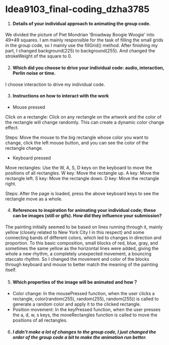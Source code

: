 # Idea9103_final-coding_dzha3785
1. #### Details of your individual approach to animating the group code.
We divided the picture of Piet Mondrian 'Broadway Boogie Woogie' into 49*49 squares. I am mainly responsible for the task of filling the small grids in the group code, so I mainly use the fillGrid() method. After finishing my part, I changed background(225) to background(255). And changed the strokeWeight of the square to 0.

2. #### Which did you choose to drive your individual code: audio, interaction, Perlin noise or time.
I choose interaction to drive my individual code.

3. #### Instructions on how to interact with the work 
- Mouse pressed

Click on a rectangle: Click on any rectangle on the artwork and the color of the rectangle will change randomly. This can create a dynamic color change effect.

Steps: Move the mouse to the big rectangle whose color you want to change, click the left mouse button, and you can see the color of the rectangle change.

- Keyboard pressed

Move rectangles: Use the W, A, S, D keys on the keyboard to move the positions of all rectangles.
W key: Move the rectangle up. 
A key: Move the rectangle left. 
S key: Move the rectangle down. 
D key: Move the rectangle right.

Steps: After the page is loaded, press the above keyboard keys to see the rectangle move as a whole.

4. #### References to inspiration for animating your individual code; these can be images (still or gifs). How did they influence your submission?
The painting initially seemed to be based on lines running through it, mainly yellow (closely related to New York City I in this respect) and some connecting bands of different colors, which led to changes in direction and proportion. To this basic composition, small blocks of red, blue, gray, and sometimes the same yellow as the horizontal lines were added, giving the whole a new rhythm, a completely unexpected movement, a bouncing staccato rhythm. So I changed the movement and color of the blocks through keyboard and mouse to better match the meaning of the painting itself.

5. #### Which properties of the image will be animated and how？
- Color change:  In the mousePressed function, when the user clicks a rectangle, color(random(255), random(255), random(255)) is called to generate a random color and apply it to the clicked rectangle. 
- Position movement:  In the keyPressed function, when the user presses the a, d, w, s keys, the moveRectangles function is called to move the positions of all rectangles.

6. ##### I didn't make a lot of changes to the group code, I just changed the order of the group code a bit to make the animation run better.